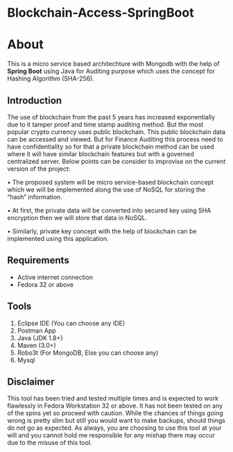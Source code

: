 # Blockchain-Access-SpringBoot

# About 

This is a micro service based architechture with Mongodb with the help of **Spring Boot** using Java for Auditing purpose which uses the concept for Hashing Algorithm (SHA-256). 

## Introduction 

The use of blockchain from the past 5 years has increased exponentially due to
it tamper proof and time stamp auditing method. But the most popular crypto currency uses
public blockchain. This public blockchain data can be accessed and viewed. But for Finance
Auditing this process need to have confidentiality so for that a private blockchain method can
be used where it will have similar blockchain features but with a governed centralized server.
Below points can be consider to improvise on the current version of the project:

• The proposed system will be micro service-based blockchain concept which we
will be implemented along the use of NoSQL for storing the “hash” information.

• At first, the private data will be converted into secured key using SHA encryption
then we will store that data in NoSQL.

• Similarly, private key concept with the help of blockchain can be implemented
using this application.

## Requirements
* Active internet connection
* Fedora 32 or above

## Tools
1. Eclipse IDE (You can choose any IDE)
2. Postman App
3. Java (JDK 1.8+)
4. Maven (3.0+)
5. Robo3t (For MongoDB, Else you can choose any)
6. Mysql 

## Disclaimer
This tool has been tried and tested multiple times and is expected to work flawlessly in Fedora Workstation 32 or above. It has not been tested on any of the spins yet so proceed with caution. While the chances of things going wrong is pretty slim but still you would want to make backups, should things do not go as expected. As always, you are choosing to use this tool at your will and you cannot hold me responsible for any mishap there may occur due to the misuse of this tool.
